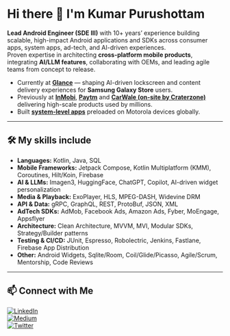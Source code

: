 # Hi there 👋 I'm Kumar Purushottam

**Lead Android Engineer (SDE III)** with 10+ years’ experience building scalable, high-impact Android applications and SDKs across consumer apps, system apps, ad-tech, and AI-driven experiences.  
Proven expertise in architecting **cross-platform mobile products**, integrating **AI/LLM features**, collaborating with OEMs, and leading agile teams from concept to release.

- Currently at **[Glance](https://www.linkedin.com/company/glancescreen/)** — shaping AI-driven lockscreen and content delivery experiences for **Samsung Galaxy Store** users.  
- Previously at **[InMobi](https://www.linkedin.com/company/inmobiadvertising/posts/?feedView=all)**, **[Paytm](https://www.linkedin.com/company/paytm/posts/?feedView=all)** and **[CarWale (on-site by Craterzone)](https://www.linkedin.com/company/automotive-exchange-private-limited-carwale-com-/)** delivering high-scale products used by millions.  
- Built **[system-level apps](https://forums.lenovo.com/t5/moto-g52/Mobile-application-manager-section-in-app-settings-after-January-security-patch-update/m-p/5285714?utm_source=chatgpt.com)** preloaded on Motorola devices globally.  

---

## 🛠 My skills include
- **Languages:** Kotlin, Java, SQL  
- **Mobile Frameworks:** Jetpack Compose, Kotlin Multiplatform (KMM), Coroutines, Hilt/Koin, Firebase  
- **AI & LLMs:** Imagen3, HuggingFace, ChatGPT, Copilot, AI-driven widget personalization  
- **Media & Playback:** ExoPlayer, HLS, MPEG-DASH, Widevine DRM  
- **API & Data:** gRPC, GraphQL, REST, ProtoBuf, JSON, XML  
- **AdTech SDKs:** AdMob, Facebook Ads, Amazon Ads, Fyber, MoEngage, Appsflyer  
- **Architecture:** Clean Architecture, MVVM, MVI, Modular SDKs, Strategy/Builder patterns  
- **Testing & CI/CD:** JUnit, Espresso, Robolectric, Jenkins, Fastlane, Firebase App Distribution  
- **Other:** Android Widgets, Sqlite/Room, Coil/Glide/Picasso, Agile/Scrum, Mentorship, Code Reviews  

<!-- 
---
## 🚀 Featured Projects

### Glance AI Lockscreen ([Galaxy Store](https://www.businesswire.com/news/home/20250604735236/en/Glance-and-Samsung-Galaxy-Store-Partner-to-Redefine-Mobile-Commerce-Launching-a-New-AI-Shopping-Experience-for-Samsung-Users-in-US))
AI-generated art wallpapers & personalized try-on product imagery using Imagen3 + gRPC/CDN delivery.

### GlanceFolders ([Play Store](https://play.google.com/store/apps/dev?id=7123915605434477513&hl=en_IN))
4M+ active users, modular architecture, monetization boosts, in-house GraphQL SDK to reduce APK size.

### InMobi System Installer (Preloaded on Motorola Devices)
Secure IPC via AIDL for centralized installs across Glance preloads on Motorola global SKUs.

### Roposo Video Shopping ([Play Store](https://play.google.com/store/search?q=roposo&c=apps&hl=en))
KMM-shared business logic for Android/iOS; coordinated release cycles, UI revamp, and media stack.

### Paytm Recharge & Bill Payments ([Play Store](https://play.google.com/store/apps/details?id=net.one97.paytm&hl=en_IN))
Re-architected high-scale recharge flows, improved retention, migrated legacy Java to Kotlin.

---

## 🏆 Awards & Recognition
- **Avengers Award**
- **Bond007 Award**
- **Bond007 Award**

---

## 📅 Experience Timeline

**Lead Android Engineer — Glance (InMobi Group)** *(Jul 2023 – Present)*  
[Glance AI Lockscreen](https://www.businesswire.com/news/home/20250604735236/en/Glance-and-Samsung-Galaxy-Store-Partner-to-Redefine-Mobile-Commerce-Launching-a-New-AI-Shopping-Experience-for-Samsung-Users-in-US) | [Roposo Video Shopping](https://play.google.com/store/search?q=roposo&c=apps&hl=en)  

**Senior Android Engineer — InMobi (InMobi Group)** *(Aug 2021 – Jun 2023)*  
[GlanceFolders](https://play.google.com/store/apps/dev?id=7123915605434477513&hl=en_IN) | InMobi System Installer (Motorola)  

**SDE II — One97 Communications / Paytm** *(Apr 2017 – Jul 2021)*  
[Paytm App](https://play.google.com/store/apps/details?id=net.one97.paytm&hl=en_IN)  

**Android Engineer — Handygo Technologies** *(Dec 2016 – Apr 2017)*  
[BZ Delivery](https://play.google.com/store/apps/details?id=com.behtar.jindagi.behtarjindagi&hl=en)  

**Android Engineer — Craterzone Pvt Ltd** *(Jan 2015 – Nov 2016)*  
[Matchstix](https://matchstix.en.uptodown.com/android) | CarWale AutoBiz & Absure   -->

<!-- ---

## 📝 Blog & Knowledge Sharing
*(Add your Medium/blog links here if you start writing)*
- [Optimizing Android App Size with WebP Images](#)  
- [Guide to Foreground Services in Android 14](#)  
- [5 Kotlin Tips for a Cleaner Codebase](#)  
- [Exploring Pager in Jetpack Compose](#)  
- [Getting Started with Feature Flags on Android](#)  

---

## 🎓 Education
- **B.Tech – Computer Science** — Vivekanand Institute of Technology & Science, Ghaziabad  
- **Sr. Secondary High School** — Shree Ayyappa Public School, Bokaro  
- **High School** — DAV Public School, Rajrappa   -->

---

## 📫 Connect with Me
[![LinkedIn](https://img.shields.io/badge/LinkedIn-Profile-blue)](https://www.linkedin.com/in/kumar-purushottam-198788107)  
[![Medium](https://img.shields.io/badge/Medium-Articles-black)](#)  
[![Twitter](https://img.shields.io/badge/Twitter-Profile-blue)](#)  
